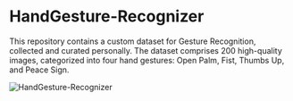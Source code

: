 # HandGesture-Recognizer
This repository contains a custom dataset for Gesture Recognition, collected and curated personally. The dataset comprises 200 high-quality images, categorized into four hand gestures: Open Palm, Fist, Thumbs Up, and Peace Sign.

![HandGesture-Recognizer](prediction_images.png)

